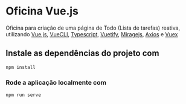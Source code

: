 # Oficina Vue.js

Oficina para criação de uma página de Todo (Lista de tarefas) reativa, utilizando [Vue.js](https://vuejs.org/), [VueCLI](https://cli.vuejs.org/), [Typescript](https://www.typescriptlang.org/), [Vuetify](https://vuetifyjs.com/en/getting-started/installation/), [Miragejs](https://miragejs.com/), [Axios](https://github.com/axios/axios) e [Vuex](https://www.npmjs.com/package/vuex-module-decorators)

## Instale as dependências do projeto com
```
npm install
```

### Rode a aplicação localmente com
```
npm run serve
```
